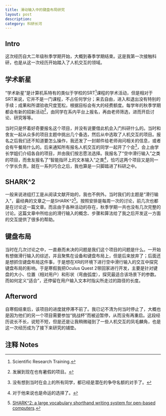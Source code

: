 ```yaml
---
title: 滑动输入中的键盘布局研究
layout: post
description:
category: 科研长河
---
```


## Intro

这次经历自大二年级秋季学期开始，大概到春季学期结束。这是我第一次接触科研，也是从这一次经历开始踏入了人机交互的领域。

## 学术新星

“学术新星”是计算机系特有的类似于学校的SRT[^1]课程的学术活动，但是相对于SRT来说，它并不是一门课程，不占任何学分；来去自由，进入和退出没有特别的手续；成果和所谓验收尺度宽松，根据目标会有大的经费额度。每学年的秋季学期都会有新的招新活动[^2]，由同学在系内平台上报名，再由老师筛选，进而开启讨论、研究等等。

当时只是怀着好奇要报名这个项目，并没有说要借此机会入门科研什么的。当时和舍友一起从众多的项目主题中挑出几个备选，然后从中选取了人机交互的项目。报名之后我们还不知道要怎么操作，我还发了一封邮件给老师询问相关的信息，或者会有午餐局什么的。后来通知所有报名人机交互的同学一起开了个会[^3]，会上由学长学姐们介绍各自的项目，并由我们按志愿法选择。我报名了“空中滑行输入”之类的项目，而舍友报名了“智能指环上的文本输入”之类[^4]，恰巧这两个项目又是同一个学长负责。就在一系列巧合之后，我也算是一只脚踏进了科研之中。

[^1]: Scientific Research Training.
[^2]: 发展到现在也有暑假的项目。
[^3]: 没有想到当时在会上的所有同学，都已经是潜在的争夺名额的对手了。
[^4]: 对于他来说也是命运的选择了。

## SHARK^2

一般来说进组打工是从阅读文献开始的，我也不例外。当时我们的主题是“滑行输入”，最经典的文章之一是SHARK^2[^5]。按照安排是每周一次的讨论，前几次也都是在讨论这一篇文章。而且由于各种活动的存在，秋季学期一共也没有几次完整的讨论。这篇文章中所给出的滑行输入的概念、步骤和算法给了我之后开发这一方面的交互提供了很多的帮助。

[^5]: [SHARK^2: a large vocabulary shorthand writing system for pen-based computers](https://dl.acm.org/doi/10.1145/1029632.1029640).

## 键盘布局

当时在几次讨论之中，一直悬而未决的问题是我们这个项目的问题是什么。一开始有想做滑行输入的综述，并且聚焦在设备和键盘布局上，但是后来放弃了；后面还是想抓住键盘布局这件事，于是想在XR的环境下进行空中滑行输入的交互中探究键盘布局的影响。于是寒假我把Oculus Quest 2带回家进行开发，主要是针对键盘的大小、位置（相对用户）和形状（弯曲弧度），探究最适合该场景下的参数。而如何定义“适合”，还停留在用户输入文本时指尖所走过的路径的长度。

## Afterword

自寒假结束后，该项目的进度就停滞不前了。我已记不清为何当时停止了，大概也是因为他们的另一个项目需要参加“挑战杯”而被迫暂停，从而没有再重启。这段经历说长不长，说短不短，但是还是让我稍微碰到了一些人机交互的凤毛麟角，也是这一次经历成为了接下来研究的铺垫。

## 注释 Notes
